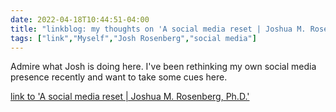 ```yaml
---
date: 2022-04-18T10:44:51-04:00
title: "linkblog: my thoughts on 'A social media reset | Joshua M. Rosenberg, Ph.D.'"
tags: ["link","Myself","Josh Rosenberg","social media"]
---
```

Admire what Josh is doing here. I've been rethinking my own social media presence recently and want to take some cues here.
 
[link to 'A social media reset | Joshua M. Rosenberg, Ph.D.'](https://joshuamrosenberg.com/post/2022/04/18/resetting-how-i-use-social-media/)
